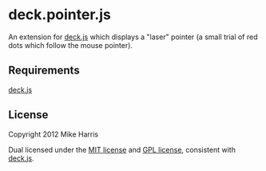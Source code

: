 # deck.pointer.js

An extension for [deck.js][] which displays a &quot;laser&quot; pointer (a small trial of red dots which follow the mouse pointer).

## Requirements

[deck.js][]

## License

Copyright 2012 Mike Harris

Dual licensed under the [MIT license][] and [GPL license][], consistent with [deck.js][].


[deck.js]: https://github.com/imakewebthings/deck.js
[MIT license]: https://github.com/mikeharris100/deck.pointer.js/blob/master/MIT-license.txt
[GPL license]: https://github.com/mikeharris100/deck.pointer.js/blob/master/GPL-license.txt
